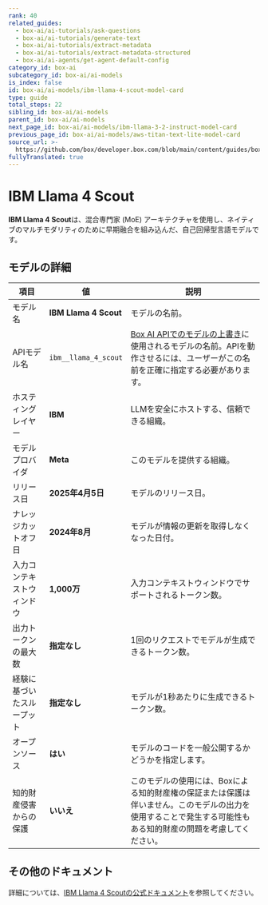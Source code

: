 ```yaml
---
rank: 40
related_guides:
  - box-ai/ai-tutorials/ask-questions
  - box-ai/ai-tutorials/generate-text
  - box-ai/ai-tutorials/extract-metadata
  - box-ai/ai-tutorials/extract-metadata-structured
  - box-ai/ai-agents/get-agent-default-config
category_id: box-ai
subcategory_id: box-ai/ai-models
is_index: false
id: box-ai/ai-models/ibm-llama-4-scout-model-card
type: guide
total_steps: 22
sibling_id: box-ai/ai-models
parent_id: box-ai/ai-models
next_page_id: box-ai/ai-models/ibm-llama-3-2-instruct-model-card
previous_page_id: box-ai/ai-models/aws-titan-text-lite-model-card
source_url: >-
  https://github.com/box/developer.box.com/blob/main/content/guides/box-ai/ai-models/ibm-llama-4-scout-model-card.md
fullyTranslated: true
---
```

# IBM Llama 4 Scout

**IBM Llama 4 Scout**は、混合専門家 (MoE) アーキテクチャを使用し、ネイティブのマルチモダリティのために早期融合を組み込んだ、自己回帰型言語モデルです。

## モデルの詳細

| 項目            | 値                     | 説明                                                                                 |
| ------------- | --------------------- | ---------------------------------------------------------------------------------- |
| モデル名          | **IBM Llama 4 Scout** | モデルの名前。                                                                            |
| APIモデル名       | `ibm__llama_4_scout`  | [Box AI APIでのモデルの上書き][overrides]に使用されるモデルの名前。APIを動作させるには、ユーザーがこの名前を正確に指定する必要があります。 |
| ホスティングレイヤー    | **IBM**               | LLMを安全にホストする、信頼できる組織。                                                              |
| モデルプロバイダ      | **Meta**              | このモデルを提供する組織。                                                                      |
| リリース日         | **2025年4月5日**         | モデルのリリース日。                                                                         |
| ナレッジカットオフ日    | **2024年8月**           | モデルが情報の更新を取得しなくなった日付。                                                              |
| 入力コンテキストウィンドウ | **1,000万**            | 入力コンテキストウィンドウでサポートされるトークン数。                                                        |
| 出力トークンの最大数    | **指定なし**              | 1回のリクエストでモデルが生成できるトークン数。                                                           |
| 経験に基づいたスループット | **指定なし**              | モデルが1秒あたりに生成できるトークン数。                                                              |
| オープンソース       | **はい**                | モデルのコードを一般公開するかどうかを指定します。                                                          |
| 知的財産侵害からの保護   | **いいえ**               | このモデルの使用には、Boxによる知的財産権の保証または保護は伴いません。このモデルの出力を使用することで発生する可能性もある知的財産の問題を考慮してください。   |

## その他のドキュメント

詳細については、[IBM Llama 4 Scoutの公式ドキュメント][IBM]を参照してください。

[overrides]: g://box-ai/ai-agents/ai-agent-overrides

[IBM]: https://www.ibm.com/docs/en/watsonx/w-and-w/2.1.0?topic=models-third-party-foundation
